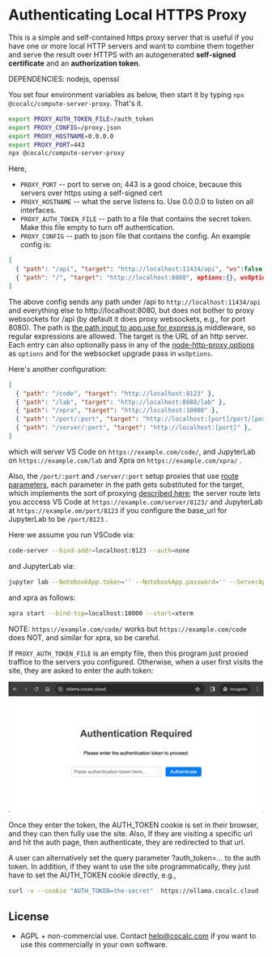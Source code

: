 # Authenticating Local HTTPS Proxy

This is a simple and self\-contained https proxy server that is useful if you have one or more local HTTP servers and want to combine them together and serve the result over HTTPS with an autogenerated **self\-signed certificate** and an **authorization token**.

DEPENDENCIES: nodejs, openssl

You set four environment variables as below, then start it by typing `npx @cocalc/compute-server-proxy`. That's it.

```sh
export PROXY_AUTH_TOKEN_FILE=/auth_token
export PROXY_CONFIG=/proxy.json
export PROXY_HOSTNAME=0.0.0.0
export PROXY_PORT=443
npx @cocalc/compute-server-proxy
```

Here,

- `PROXY_PORT` \-\- port to serve on; 443 is a good choice, because this servers over https using a self\-signed cert
- `PROXY_HOSTNAME` \-\- what the serve listens to. Use 0.0.0.0 to listen on all interfaces.
- `PROXY_AUTH_TOKEN_FILE` \-\- path to a file that contains the secret token. Make this file empty to turn off authentication.
- `PROXY_CONFIG` \-\- path to json file that contains the config. An example config is:

```json
[
  { "path": "/api", "target": "http://localhost:11434/api", "ws":false },
  { "path": "/", "target": "http://localhost:8080", options:{}, wsOptions:{}}
]
```

The above config sends any path under /api to `http://localhost:11434/api` and everything else
to http://localhost:8080, but does not bother to proxy websockets for  /api \(by default it does proxy websockets, e.g., for port 8080\). The path is [the path input to app.use for express.js](https://expressjs.com/en/4x/api.html#app.use) middleware, so regular expressions are allowed. The target is the URL of an http server.
Each entry can also optionally pass in any of the 
[node\-http\-proxy options](https://github.com/http-party/node-http-proxy?tab=readme-ov-file#options) as `options` and for the websocket upgrade pass in `wsOptions`.

Here's another configuration:

```json
[
  { "path": "/code", "target": "http://localhost:8123" },
  { "path": "/lab", "target": "http://localhost:8888/lab" },
  { "path": "/xpra", "target": "http://localhost:10000" },
  { "path": "/port/:port", "target": "http://localhost:[port]/port/[port]" },
  { "path": "/server/:port", "target": "http://localhost:[port]" },
]
```

which will server VS Code on `https://example.com/code/`, and JupyterLab on `https://example.com/lab` and Xpra on `https://example.com/xpra/` .

Also, the `/port/:port` and `/server/:port` setup proxies that use [route parameters](https://expressjs.com/en/guide/routing.html), each parameter in the path gets substituted for the target, which implements the sort of proxying [described here](https://doc.cocalc.com/howto/webserver.html); the server route lets you acccess VS Code at `https://example.com/server/8123/` and JupyterLab at `https://example.om/port/8123` if you configure the base\_url for JupyterLab to be `/port/8123` . 

Here we assume you run VSCode via:

```sh
code-server --bind-addr=localhost:8123 --auth=none
```

and JupyterLab via:

```sh
jupyter lab --NotebookApp.token='' --NotebookApp.password='' --ServerApp.disable_check_xsrf=True --no-browser --NotebookApp.allow_remote_access=True --NotebookApp.base_url='/lab' --ip=localhost --port=8888
```

and xpra as follows:

```sh
xpra start --bind-tcp=localhost:10000 --start=xterm 
```

NOTE: `https://example.com/code/` works but `https://example.com/code` does NOT,
and similar for xpra, so be careful.

If `PROXY_AUTH_TOKEN_FILE` is an empty file, then this program just proxied traffice to the servers you configured.
Otherwise, when a user first visits the site, they are
asked to enter the auth token:

![](.README.md.upload/paste-0.12375289236668618)

Once they enter the token, the AUTH\_TOKEN cookie is set in their browser, and they can then fully use the site.  Also, If they are visiting a specific url and hit the auth page, then authenticate, they are redirected to that url.

A user can alternatively set the query parameter ?auth\_token=... to the auth token.   In addition, if they want to use the site programmatically, they just have to set the AUTH\_TOKEN cookie directly, e.g.,

```sh
curl -v --cookie "AUTH_TOKEN=the-secret"  https://ollama.cocalc.cloud
```

## License

- AGPL \+ non\-commercial use.  Contact [help@cocalc.com](mailto:help@cocalc.com) if you want to use this commercially in your own software.


